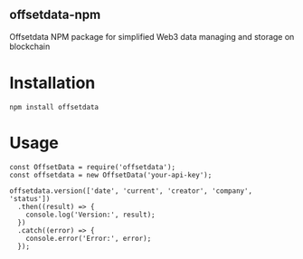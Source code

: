 ## offsetdata-npm
Offsetdata NPM package for simplified Web3 data managing and storage on blockchain

# Installation
```
npm install offsetdata
```

# Usage
```
const OffsetData = require('offsetdata');
const offsetdata = new OffsetData('your-api-key');

offsetdata.version(['date', 'current', 'creator', 'company', 'status'])
  .then((result) => {
    console.log('Version:', result);
  })
  .catch((error) => {
    console.error('Error:', error);
  });
```
